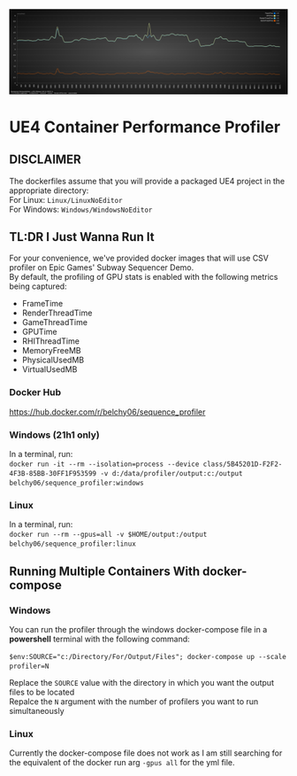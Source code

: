 <img src="./0E6DF63767F8-times.svg">

# UE4 Container Performance Profiler
## DISCLAIMER
The dockerfiles assume that you will provide a packaged UE4 project in the appropriate directory:  
For Linux: `Linux/LinuxNoEditor`  
For Windows: `Windows/WindowsNoEditor`

## TL:DR I Just Wanna Run It
For your convenience, we've provided docker images that will use CSV profiler on Epic Games' Subway Sequencer Demo.  
By default, the profiling of GPU stats is enabled with the following metrics being captured:
- FrameTime
- RenderThreadTime
- GameThreadTime
- GPUTime
- RHIThreadTime
- MemoryFreeMB
- PhysicalUsedMB
- VirtualUsedMB

### Docker Hub
https://hub.docker.com/r/belchy06/sequence_profiler
### Windows (21h1 only)
In a terminal, run:  
`docker run -it --rm --isolation=process --device class/5B45201D-F2F2-4F3B-85BB-30FF1F953599 -v d:/data/profiler/output:c:/output belchy06/sequence_profiler:windows`
### Linux
In a terminal, run:   
`docker run --rm --gpus=all -v $HOME/output:/output belchy06/sequence_profiler:linux`

## Running Multiple Containers With docker-compose
### Windows
You can run the profiler through the windows docker-compose file in a **powershell** terminal with the following command:

`$env:SOURCE="c:/Directory/For/Output/Files"; docker-compose up --scale profiler=N`

Replace the `SOURCE` value with the directory in which you want the output files to be located  
Repalce the `N` argument with the number of profilers you want to run simultaneously

### Linux
Currently the docker-compose file does not work as I am still searching for the equivalent of the docker run arg `-gpus all` for the yml file.
